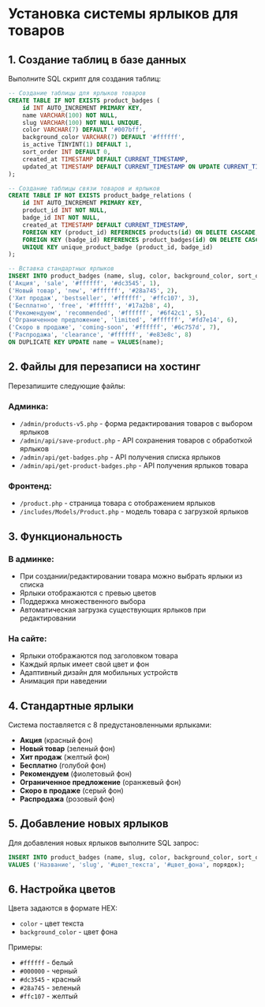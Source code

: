 # Установка системы ярлыков для товаров

## 1. Создание таблиц в базе данных

Выполните SQL скрипт для создания таблиц:

```sql
-- Создание таблицы для ярлыков товаров
CREATE TABLE IF NOT EXISTS product_badges (
    id INT AUTO_INCREMENT PRIMARY KEY,
    name VARCHAR(100) NOT NULL,
    slug VARCHAR(100) NOT NULL UNIQUE,
    color VARCHAR(7) DEFAULT '#007bff',
    background_color VARCHAR(7) DEFAULT '#ffffff',
    is_active TINYINT(1) DEFAULT 1,
    sort_order INT DEFAULT 0,
    created_at TIMESTAMP DEFAULT CURRENT_TIMESTAMP,
    updated_at TIMESTAMP DEFAULT CURRENT_TIMESTAMP ON UPDATE CURRENT_TIMESTAMP
);

-- Создание таблицы связи товаров и ярлыков
CREATE TABLE IF NOT EXISTS product_badge_relations (
    id INT AUTO_INCREMENT PRIMARY KEY,
    product_id INT NOT NULL,
    badge_id INT NOT NULL,
    created_at TIMESTAMP DEFAULT CURRENT_TIMESTAMP,
    FOREIGN KEY (product_id) REFERENCES products(id) ON DELETE CASCADE,
    FOREIGN KEY (badge_id) REFERENCES product_badges(id) ON DELETE CASCADE,
    UNIQUE KEY unique_product_badge (product_id, badge_id)
);

-- Вставка стандартных ярлыков
INSERT INTO product_badges (name, slug, color, background_color, sort_order) VALUES
('Акция', 'sale', '#ffffff', '#dc3545', 1),
('Новый товар', 'new', '#ffffff', '#28a745', 2),
('Хит продаж', 'bestseller', '#ffffff', '#ffc107', 3),
('Бесплатно', 'free', '#ffffff', '#17a2b8', 4),
('Рекомендуем', 'recommended', '#ffffff', '#6f42c1', 5),
('Ограниченное предложение', 'limited', '#ffffff', '#fd7e14', 6),
('Скоро в продаже', 'coming-soon', '#ffffff', '#6c757d', 7),
('Распродажа', 'clearance', '#ffffff', '#e83e8c', 8)
ON DUPLICATE KEY UPDATE name = VALUES(name);
```

## 2. Файлы для перезаписи на хостинг

Перезапишите следующие файлы:

### Админка:

- `/admin/products-v5.php` - форма редактирования товаров с выбором ярлыков
- `/admin/api/save-product.php` - API сохранения товаров с обработкой ярлыков
- `/admin/api/get-badges.php` - API получения списка ярлыков
- `/admin/api/get-product-badges.php` - API получения ярлыков товара

### Фронтенд:

- `/product.php` - страница товара с отображением ярлыков
- `/includes/Models/Product.php` - модель товара с загрузкой ярлыков

## 3. Функциональность

### В админке:

- При создании/редактировании товара можно выбрать ярлыки из списка
- Ярлыки отображаются с превью цветов
- Поддержка множественного выбора
- Автоматическая загрузка существующих ярлыков при редактировании

### На сайте:

- Ярлыки отображаются под заголовком товара
- Каждый ярлык имеет свой цвет и фон
- Адаптивный дизайн для мобильных устройств
- Анимация при наведении

## 4. Стандартные ярлыки

Система поставляется с 8 предустановленными ярлыками:

- **Акция** (красный фон)
- **Новый товар** (зеленый фон)
- **Хит продаж** (желтый фон)
- **Бесплатно** (голубой фон)
- **Рекомендуем** (фиолетовый фон)
- **Ограниченное предложение** (оранжевый фон)
- **Скоро в продаже** (серый фон)
- **Распродажа** (розовый фон)

## 5. Добавление новых ярлыков

Для добавления новых ярлыков выполните SQL запрос:

```sql
INSERT INTO product_badges (name, slug, color, background_color, sort_order)
VALUES ('Название', 'slug', '#цвет_текста', '#цвет_фона', порядок);
```

## 6. Настройка цветов

Цвета задаются в формате HEX:

- `color` - цвет текста
- `background_color` - цвет фона

Примеры:

- `#ffffff` - белый
- `#000000` - черный
- `#dc3545` - красный
- `#28a745` - зеленый
- `#ffc107` - желтый
